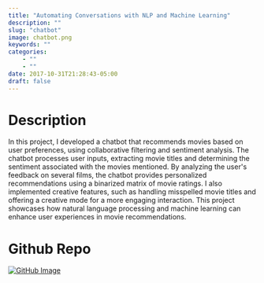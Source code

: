 ```yaml
---
title: "Automating Conversations with NLP and Machine Learning"
description: ""
slug: "chatbot"
image: chatbot.png
keywords: ""
categories: 
    - ""
    - ""
date: 2017-10-31T21:28:43-05:00
draft: false
---
```


# **Description**

In this project, I developed a chatbot that recommends movies based on user preferences, using collaborative filtering and sentiment analysis. The chatbot processes user inputs, extracting movie titles and determining the sentiment associated with the movies mentioned. By analyzing the user's feedback on several films, the chatbot provides personalized recommendations using a binarized matrix of movie ratings. I also implemented creative features, such as handling misspelled movie titles and offering a creative mode for a more engaging interaction. This project showcases how natural language processing and machine learning can enhance user experiences in movie recommendations.

# **Github Repo**

[![GitHub Image](/img/blogs/github.png)](https://github.com/OthmanBensoudaKoraichi/Chatbot)
